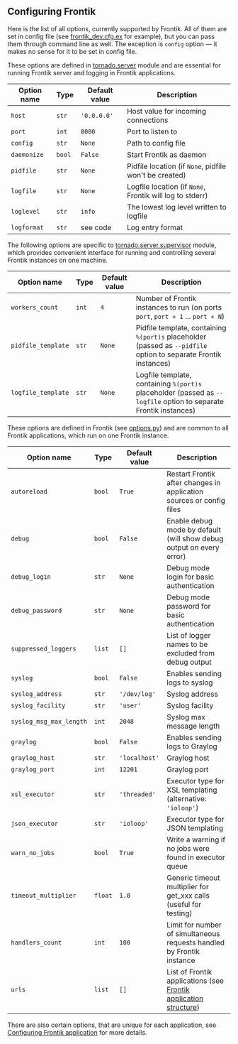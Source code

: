 ## Configuring Frontik

Here is the list of all options, currently supported by Frontik.
All of them are set in config file (see [frontik_dev.cfg.ex](/frontik_dev.cfg.ex) for example),
but you can pass them through command line as well. The exception is `config` option — it makes no sense for it to be set in config file.

These options are defined in [tornado.server](https://github.com/hhru/tornado/blob/master/tornado/server/__init__.py) module
and are essential for running Frontik server and logging in Frontik applications.

| Option name        | Type   | Default value   | Description                                              |
| ------------------ | ------ | --------------- | -------------------------------------------------------- |
| `host`             | `str`  | `'0.0.0.0'`     | Host value for incoming connections                      |
| `port`             | `int`  | `8000`          | Port to listen to                                        |
| `config`           | `str`  | `None`          | Path to config file                                      |
| `daemonize`        | `bool` | `False`         | Start Frontik as daemon                                  |
| `pidfile`          | `str`  | `None`          | Pidfile location (if `None`, pidfile won't be created)   |
| `logfile`          | `str`  | `None`          | Logfile location (if `None`, Frontik will log to stderr) |
| `loglevel`         | `str`  | `info`          | The lowest log level written to logfile                  |
| `logformat`        | `str`  | see code        | Log entry format                                         |

The following options are specific to [tornado.server.supervisor](https://github.com/hhru/tornado/blob/master/tornado/server/supervisor.py)
module, which provides convenient interface for running and controlling several Frontik instances on one machine.

| Option name        | Type   | Default value   | Description                                              |
| ------------------ | ------ | --------------- | -------------------------------------------------------- |
| `workers_count`    | `int`  | `4`             | Number of Frontik instances to run (on ports `port`, `port + 1` ... `port + N`) |
| `pidfile_template` | `str`  | `None`          | Pidfile template, containing `%(port)s` placeholder (passed as `--pidfile` option to separate Frontik instances) |
| `logfile_template` | `str`  | `None`          | Logfile template, containing `%(port)s` placeholder (passed as `--logfile` option to separate Frontik instances) |

These options are defined in Frontik (see [options.py](/frontik/options.py)) and are common to all Frontik applications,
which run on one Frontik instance.

| Option name          | Type    | Default value | Description                                                           |
| -------------------- | ------- | ------------  | --------------------------------------------------------------------- |
| `autoreload`         | `bool`  | `True`        | Restart Frontik after changes in application sources or config files  |
| `debug`              | `bool`  | `False`       | Enable debug mode by default (will show debug output on every error)  |
| `debug_login`        | `str`   | `None`        | Debug mode login for basic authentication                             |
| `debug_password`     | `str`   | `None`        | Debug mode password for basic authentication                          |
| `suppressed_loggers` | `list`  | `[]`          | List of logger names to be excluded from debug output                 |
| `syslog`             | `bool`  | `False`       | Enables sending logs to syslog                                        |
| `syslog_address`     | `str`   | `'/dev/log'`  | Syslog address                                                        |
| `syslog_facility`    | `str`   | `'user'`      | Syslog facility                                                       |
| `syslog_msg_max_length` | `int` | `2048`       | Syslog max message length                                             |
| `graylog`            | `bool`  | `False`       | Enables sending logs to Graylog                                       |
| `graylog_host`       | `str`   | `'localhost'` | Graylog host                                                          |
| `graylog_port`       | `int`   | `12201`       | Graylog port                                                          |
| `xsl_executor`       | `str`   | `'threaded'`  | Executor type for XSL templating (alternative: `'ioloop'`)            |
| `json_executor`      | `str`   | `'ioloop'`    | Executor type for JSON templating                                     |
| `warn_no_jobs`       | `bool`  | `True`        | Write a warning if no jobs were found in executor queue               |
| `timeout_multiplier` | `float` | `1.0`         | Generic timeout multiplier for get_xxx calls (useful for testing)     |
| `handlers_count`     | `int`   | `100`         | Limit for number of simultaneous requests handled by Frontik instance |
| `urls`               | `list`  | `[]`          | List of Frontik applications (see [Frontik application structure](/docs/frontik-app.md)) |

There are also certain options, that are unique for each application, see
[Configuring Frontik application](/docs/config-app.md) for more details.
